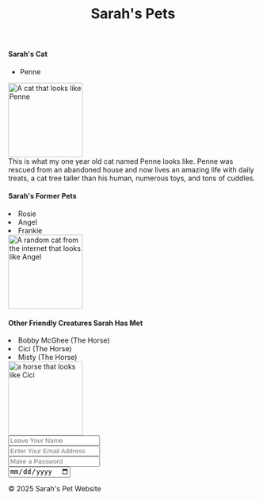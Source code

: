 <!DOCTYPE html>
<html lang="en">
<head>
  <meta charset="UTF-8">
  <link rel="stylesheet" href="CSS.css" type="text/css">
</head>
<body>
<header class="top-of-page">
  <h1>Sarah's Pets</h1>
</header>

<section class="list-of-pets">

<div id="cats">
<h4>Sarah's Cat</h4>
<ul class="List of Cats"> 
<li>Penne</li>
</ul>
<img src="https://i.pinimg.com/736x/39/02/8e/39028eb990d2b100f307fac136f420bd.jpg" alt="A cat that looks like Penne" width=150px>
  <br>
<article>This is what my one year old cat named Penne looks like. Penne was rescued from an abandoned house and now lives an amazing life with daily treats, a cat tree taller than his human, numerous toys, and tons of cuddles.</article>
</div>

<div id=""></div>
  <h4>Sarah's Former Pets</h4>
  <ul
  class="list of former pets"></ul>
  <li>Rosie</li>
  <li>Angel</li>
  <li>Frankie</li>
  <div>
  
  </div>
  <img src="https://i.natgeofe.com/n/548467d8-c5f1-4551-9f58-6817a8d2c45e/NationalGeographic_2572187_16x9.jpg?w=1200" alt="A random cat from the internet that looks like Angel" width=150px>
  <div id="Other creatures>"</div>
  <h4>Other Friendly Creatures Sarah Has Met</h4>
  <li>Bobby McGhee (The Horse)</li>
  <li>Cici (The Horse)</li>
  <li>Misty (The Horse)</li>
  <img src="https://encrypted-tbn0.gstatic.com/images?q=tbn:ANd9GcRsKPoBhCDQMoC7-K8-rn7HUsz2xIsQDRiYAw&s" alt="a horse that looks like Cici" width="150px">
  </section>

<section class="newsletter-signup">
  <input type="text" placeholder="Leave Your Name">
  <br>
  <input type="email" placeholder="Enter Your Email Address">
  <br>
  <input type="password" placeholder="Make a Password">
<br>
<input type="date">
<br>
</section>
<footer> <P>&copy; 2025 Sarah's Pet Website</P></footer>

